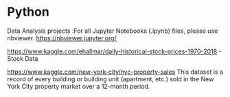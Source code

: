# Python
Data Analysis projects :For all Jupyter Notebooks (.ipynb) files, please use nbviewer. https://nbviewer.jupyter.org/


https://www.kaggle.com/ehallmar/daily-historical-stock-prices-1970-2018 - Stock Data


https://www.kaggle.com/new-york-city/nyc-property-sales
This dataset is a record of every building or building unit (apartment, etc.) sold in the New York City property market over a 12-month period.
